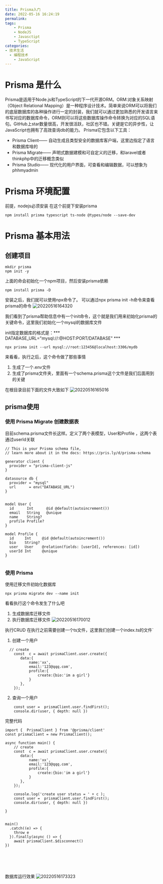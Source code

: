 ```yaml
---
title: Prisma入门
date: 2022-05-16 16:24:19
permalink:
tags:
    - Prisma
    - NodeJS
    - Javasctipt
    - TypeScript
categories:
- 技术生活
  - 编程技术
    - JavaScript
---
```


# Prisma 是什么
Prisma是适用于Node.js和TypeScript的下一代开源ORM。ORM:对象关系映射（Object Relational Mapping）是一种程序设计技术。简单来说ORM可以将我们的底层数据库的各种操作进行一定的封装，我们就可以通过更加熟悉的开发语言来书写对应的数据库命令，ORM则可以将这些数据库操作命令转换为对应的SQL语句。GitHub上star数量很高，开发很活跃，社区也不错。关键是它的异步性，让JavaScript也拥有了高效查询db的能力。
Prisma它包含以下工具：
- Prisma Client—— 自动生成且类型安全的数据库客户端，这里边指定了语言和数据库啥的
- Prisma Migrate—— 声明式数据建模和可自定义的迁移，和laravel或者thinkphp中的迁移概念类似
- Prisma Studio—— 现代化的用户界面，可查看和编辑数据，可以想象为phhmyadmin




# Prisma 环境配置
前提，nodejs必须安装
在这个前提下安装prisma
```
npm install prisma typescript ts-node @types/node --save-dev
```


# Prisma 基本用法
## 创建项目
```
mkdir prisma
npm init -y 
```
上面的命会初始化一个npm项目，然后安装prisma依赖
```
npm install prisma -D 
```
安装之后，我们就可以使用npx命令了。 可以通过npx prisma init -h命令来查看prisma的命令
![20220516164320](https://cdn.jsdelivr.net/gh/it114/blogcdn@master/blog/images20220516164320.png)

我们看到了prisma帮助信息中有一个init命令，这个就是我们用来初始化prisma的关键命令，这里我们初始化一个mysql的数据库文件

init指定数据库的格式是：*** DATABASE_URL="mysql://<USER>:<PASSWORD>@HOST:PORT/DATABASE" ***
```
npx prisma init --url mysql://root:123456@localhost:3306/mydb
```

来看看，执行之后，这个命令做了那些事情
1. 生成了一个.env文件
2. 生成了prisma文件夹，里面有一个schema.prisma这个文件是我们后面用到的关键
   
在根目录目前下面的文件大致如下
![20220516165016](https://cdn.jsdelivr.net/gh/it114/blogcdn@master/blog/images20220516165016.png)


## prisma使用
### 使用 Prisma Migrate 创建数据表
目前schema.prisma文件长这样。定义了两个表模型，User和Profile ，这两个表通过userId关联
```
// This is your Prisma schema file,
// learn more about it in the docs: https://pris.ly/d/prisma-schema

generator client {
  provider = "prisma-client-js"
}

datasource db {
  provider = "mysql"
  url      = env("DATABASE_URL")
}


model User {
  id      Int      @id @default(autoincrement())
  email   String   @unique
  name    String?
  profile Profile?
} 

model Profile {
  id     Int     @id @default(autoincrement())
  bio    String?
  user   User    @relation(fields: [userId], references: [id])
  userId Int     @unique
}


```

### 使用 Prisma
使用迁移文件初始化数据库
```
npx prisma migrate dev --name init

```

看看执行这个命令发生了什么吧
1. 生成数据库迁移文件
2. 执行数据库迁移文件
![20220516170012](https://cdn.jsdelivr.net/gh/it114/blogcdn@master/blog/images20220516170012.png)

执行CRUD
在执行之前需要创建一个ts文件，这里我们创建一个index.ts的文件` 
1. 创建一个用户
```
  // create 
    const  c = await prismaClient.user.create({
       data:{
           name:'xx',
           email:'123@qqq.com',
           profile:{
               create:{bio:'im a girl'}
           }
       },
    });
```
2. 查询一个用户
```
    const user =  prismaClient.user.findFirst();
    console.dir(user, { depth: null }) 
```

完整代码
```
import {  PrismaClient } from '@prisma/client'
const prismaClient = new PrismaClient();

async function main() { 
    // create 
    const  c = await prismaClient.user.create({
       data:{
           name:'xx',
           email:'123@qqq.com',
           profile:{
               create:{bio:'im a girl'}
           }
       },
    });
    
    console.log('create user status = ' + c );
    const user =  prismaClient.user.findFirst();
    console.dir(user, { depth: null }) 

}


main()
  .catch((e) => {
    throw e
  }).finally(async () => {
    await prismaClient.$disconnect()
})






```

数据库运行效果
![20220516173323](https://cdn.jsdelivr.net/gh/it114/blogcdn@master/blog/images20220516173323.png)